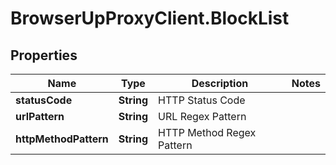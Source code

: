 # BrowserUpProxyClient.BlockList

## Properties

Name | Type | Description | Notes
------------ | ------------- | ------------- | -------------
**statusCode** | **String** | HTTP Status Code | 
**urlPattern** | **String** | URL Regex Pattern | 
**httpMethodPattern** | **String** | HTTP Method Regex Pattern | 


